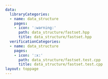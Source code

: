 ```yaml
---
data:
  libraryCategories:
  - name: data_structure
    pages:
    - icon: ':warning:'
      path: data_structure/fastset.hpp
      title: data_structure/fastset.hpp
  verificationCategories:
  - name: data_structure
    pages:
    - icon: ':x:'
      path: data_structure/fastset.test.cpp
      title: data_structure/fastset.test.cpp
layout: toppage
---
```

